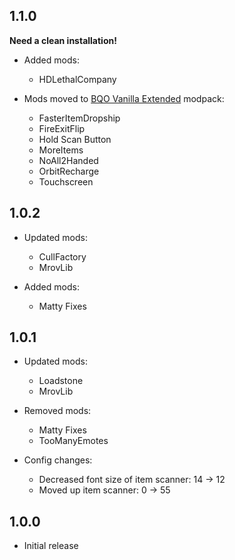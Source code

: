 ## 1.1.0
<b>Need a clean installation!</b>

- Added mods:
    - HDLethalCompany

- Mods moved to [BQO Vanilla Extended](https://thunderstore.io/c/lethal-company/p/RebelSqu4d/BQO_Vanilla_Extended/) modpack:
    - FasterItemDropship
    - FireExitFlip
    - Hold Scan Button
    - MoreItems
    - NoAll2Handed
    - OrbitRecharge
    - Touchscreen

## 1.0.2
- Updated mods:
    - CullFactory
    - MrovLib
    
- Added mods:
    - Matty Fixes

## 1.0.1
- Updated mods:
    - Loadstone
    - MrovLib

- Removed mods:
    - Matty Fixes
    - TooManyEmotes

- Config changes:
    - Decreased font size of item scanner: 14 -> 12
    - Moved up item scanner: 0 -> 55

## 1.0.0
- Initial release